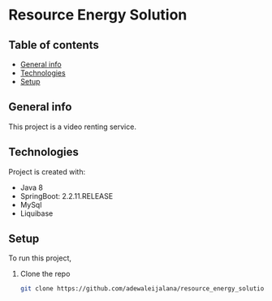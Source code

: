 # Resource Energy Solution

## Table of contents
* [General info](#general-info)
* [Technologies](#technologies)
* [Setup](#setup)

## General info
This project is a video renting service.
	
## Technologies
Project is created with:
* Java 8
* SpringBoot: 2.2.11.RELEASE
* MySql
* Liquibase
	
## Setup
To run this project,
1. Clone the repo
   ```sh
   git clone https://github.com/adewaleijalana/resource_energy_solution.git
   ```
